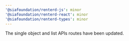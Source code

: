 ```yaml
---
'@siafoundation/renterd-js': minor
'@siafoundation/renterd-react': minor
'@siafoundation/renterd-types': minor
---
```


The single object and list APIs routes have been updated.
